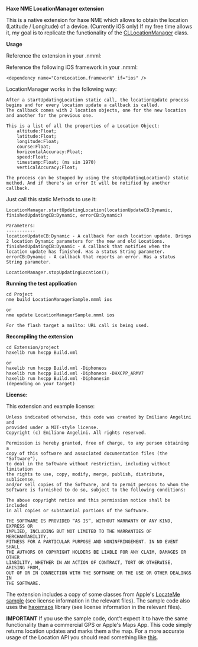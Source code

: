**Haxe NME LocationManager extension**

This is a native extension for haxe NME which allows to obtain the location (Latitude / Longitude) of a device.
(Currently iOS only)
If my free time allows it, my goal is to replicate the functionality of the [CLLocationManager][4] class.

**Usage**

Reference the extension in your .nmml:
	<include path="path/to/LocationManager/Extension" />

Reference the following iOS framework in your .nmml:

	<dependency name="CoreLocation.framework" if="ios" />

LocationManager works in the following way:

	After a startUpdatingLocation static call, the locationUpdate process begins and for every location update a callback is called.
	The callback comes with 2 location objects, one for the new location and another for the previous one.
		
	This is a list of all the properties of a Location Object:
		altitude:Float;
		latitude:Float;
		longitude:Float;
		course:Float;
		horizontalAccuracy:Float;
		speed:Float;
		timestamp:Float; (ms sin 1970)
		verticalAccuracy:Float;

	The process can be stopped by using the stopUpdatingLocation() static method. And if there's an error It will be notified by another callback.

Just call this static Methods to use it:
    
	LocationManager.startUpdatingLocation(locationUpdateCB:Dynamic, finishedUpdatingCB:Dynamic, errorCB:Dynamic)

	Parameters:
	-----------
	locationUpdateCB:Dynamic - A callback for each location update. Brings 2 location Dynamic parameters for the new and old Locations.
	finishedUpdatingCB:Dynamic - A callback that notifies when the location update has finished. Has a status String parameter.
	errorCB:Dynamic - A callback that reports an error. Has a status String parameter.

	LocationManager.stopUpdatingLocation();

**Running the test application**

    cd Project
    nme build LocationManagerSample.nmml ios
    
    or 
    nme update LocationManagerSample.nmml ios

	For the flash target a mailto: URL call is being used.

**Recompiling the extension**

    cd Extension/project
    haxelib run hxcpp Build.xml
    
    or
	haxelib run hxcpp Build.xml -Diphoneos
	haxelib run hxcpp Build.xml -Diphoneos -DHXCPP_ARMV7
	haxelib run hxcpp Build.xml -Diphonesim
	(depending on your target)

**License:**

This extension and example license:

    Unless indicated otherwise, this code was created by Emiliano Angelini and
    provided under a MIT-style license. 
    Copyright (c) Emiliano Angelini. All rights reserved.

    Permission is hereby granted, free of charge, to any person obtaining a 
    copy of this software and associated documentation files (the "Software"),
    to deal in the Software without restriction, including without limitation
    the rights to use, copy, modify, merge, publish, distribute, sublicense,
    and/or sell copies of the Software, and to permit persons to whom the
    Software is furnished to do so, subject to the following conditions:

    The above copyright notice and this permission notice shall be included
    in all copies or substantial portions of the Software.

    THE SOFTWARE IS PROVIDED “AS IS”, WITHOUT WARRANTY OF ANY KIND, EXPRESS OR
    IMPLIED, INCLUDING BUT NOT LIMITED TO THE WARRANTIES OF MERCHANTABILITY,
    FITNESS FOR A PARTICULAR PURPOSE AND NONINFRINGEMENT. IN NO EVENT SHALL 
    THE AUTHORS OR COPYRIGHT HOLDERS BE LIABLE FOR ANY CLAIM, DAMAGES OR OTHER
    LIABILITY, WHETHER IN AN ACTION OF CONTRACT, TORT OR OTHERWISE, ARISING FROM,
    OUT OF OR IN CONNECTION WITH THE SOFTWARE OR THE USE OR OTHER DEALINGS IN
    THE SOFTWARE.

The extension includes a copy of some classes from Apple's [LocateMe sample][1] (see license information in the relevant
files).
The sample code also uses the [haxemaps][2] library (see license information in the relevant
files).

**IMPORTANT**
If you use the sample code, dont't expect it to have the same functionality than a commercial GPS or Apple's Maps App.
This code simply returns location updates and marks them a the map. For a more accurate usage of the Location API you should read something like [this][3].

[1]: http://developer.apple.com/library/ios/#samplecode/LocateMe/Introduction/Intro.html
[2]: http://code.google.com/p/haxemaps/
[3]: http://stackoverflow.com/questions/1081219/optimizing-cllocationmanager-corelocation-to-retrieve-data-points-faster-on-the
[4]: http://developer.apple.com/library/ios/#DOCUMENTATION/CoreLocation/Reference/CLLocationManager_Class/CLLocationManager/CLLocationManager.html